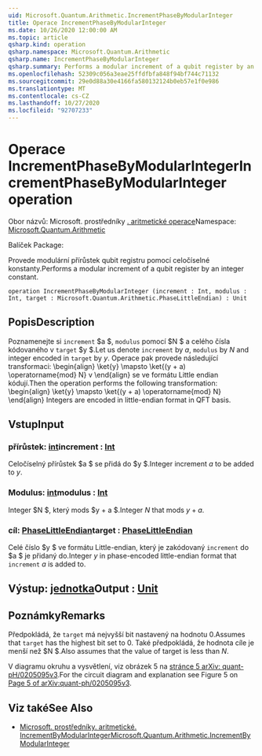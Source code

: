```yaml
---
uid: Microsoft.Quantum.Arithmetic.IncrementPhaseByModularInteger
title: Operace IncrementPhaseByModularInteger
ms.date: 10/26/2020 12:00:00 AM
ms.topic: article
qsharp.kind: operation
qsharp.namespace: Microsoft.Quantum.Arithmetic
qsharp.name: IncrementPhaseByModularInteger
qsharp.summary: Performs a modular increment of a qubit register by an integer constant.
ms.openlocfilehash: 52309c056a3eae25ffdfbfa848f94bf744c71132
ms.sourcegitcommit: 29e0d88a30e4166fa580132124b0eb57e1f0e986
ms.translationtype: MT
ms.contentlocale: cs-CZ
ms.lasthandoff: 10/27/2020
ms.locfileid: "92707233"
---
```

# <a name="incrementphasebymodularinteger-operation"></a><span data-ttu-id="a5232-102">Operace IncrementPhaseByModularInteger</span><span class="sxs-lookup"><span data-stu-id="a5232-102">IncrementPhaseByModularInteger operation</span></span>

<span data-ttu-id="a5232-103">Obor názvů: Microsoft. prostředníky [. aritmetické operace](xref:Microsoft.Quantum.Arithmetic)</span><span class="sxs-lookup"><span data-stu-id="a5232-103">Namespace: [Microsoft.Quantum.Arithmetic](xref:Microsoft.Quantum.Arithmetic)</span></span>

<span data-ttu-id="a5232-104">Balíček [](https://nuget.org/packages/)</span><span class="sxs-lookup"><span data-stu-id="a5232-104">Package: [](https://nuget.org/packages/)</span></span>


<span data-ttu-id="a5232-105">Provede modulární přírůstek qubit registru pomocí celočíselné konstanty.</span><span class="sxs-lookup"><span data-stu-id="a5232-105">Performs a modular increment of a qubit register by an integer constant.</span></span>

```qsharp
operation IncrementPhaseByModularInteger (increment : Int, modulus : Int, target : Microsoft.Quantum.Arithmetic.PhaseLittleEndian) : Unit
```


## <a name="description"></a><span data-ttu-id="a5232-106">Popis</span><span class="sxs-lookup"><span data-stu-id="a5232-106">Description</span></span>

<span data-ttu-id="a5232-107">Poznamenejte si `increment` $a $, `modulus` pomocí $N $ a celého čísla kódovaného v `target` $y $.</span><span class="sxs-lookup"><span data-stu-id="a5232-107">Let us denote `increment` by $a$, `modulus` by $N$ and integer encoded in `target` by $y$.</span></span>
<span data-ttu-id="a5232-108">Operace pak provede následující transformaci: \begin{align} \ket{y} \mapsto \ket{(y + a) \operatorname{mod} N} v \end{align} se ve formátu Little endian kódují.</span><span class="sxs-lookup"><span data-stu-id="a5232-108">Then the operation performs the following transformation: \begin{align} \ket{y} \mapsto \ket{(y + a) \operatorname{mod} N} \end{align} Integers are encoded in little-endian format in QFT basis.</span></span>

## <a name="input"></a><span data-ttu-id="a5232-109">Vstup</span><span class="sxs-lookup"><span data-stu-id="a5232-109">Input</span></span>

### <a name="increment--int"></a><span data-ttu-id="a5232-110">přírůstek: [int](xref:microsoft.quantum.lang-ref.int)</span><span class="sxs-lookup"><span data-stu-id="a5232-110">increment : [Int](xref:microsoft.quantum.lang-ref.int)</span></span>

<span data-ttu-id="a5232-111">Celočíselný přírůstek $a $ se přidá do $y $.</span><span class="sxs-lookup"><span data-stu-id="a5232-111">Integer increment $a$ to be added to $y$.</span></span>


### <a name="modulus--int"></a><span data-ttu-id="a5232-112">Modulus: [int](xref:microsoft.quantum.lang-ref.int)</span><span class="sxs-lookup"><span data-stu-id="a5232-112">modulus : [Int](xref:microsoft.quantum.lang-ref.int)</span></span>

<span data-ttu-id="a5232-113">Integer $N $, který mods $y + a $.</span><span class="sxs-lookup"><span data-stu-id="a5232-113">Integer $N$ that mods $y + a$.</span></span>


### <a name="target--phaselittleendian"></a><span data-ttu-id="a5232-114">cíl: [PhaseLittleEndian](xref:Microsoft.Quantum.Arithmetic.PhaseLittleEndian)</span><span class="sxs-lookup"><span data-stu-id="a5232-114">target : [PhaseLittleEndian](xref:Microsoft.Quantum.Arithmetic.PhaseLittleEndian)</span></span>

<span data-ttu-id="a5232-115">Celé číslo $y $ ve formátu Little-endian, který je zakódovaný `increment` do $a $ je přidaný do.</span><span class="sxs-lookup"><span data-stu-id="a5232-115">Integer $y$ in phase-encoded little-endian format that `increment` $a$ is added to.</span></span>



## <a name="output--unit"></a><span data-ttu-id="a5232-116">Výstup: [jednotka](xref:microsoft.quantum.lang-ref.unit)</span><span class="sxs-lookup"><span data-stu-id="a5232-116">Output : [Unit](xref:microsoft.quantum.lang-ref.unit)</span></span>



## <a name="remarks"></a><span data-ttu-id="a5232-117">Poznámky</span><span class="sxs-lookup"><span data-stu-id="a5232-117">Remarks</span></span>

<span data-ttu-id="a5232-118">Předpokládá, že `target` má nejvyšší bit nastavený na hodnotu 0.</span><span class="sxs-lookup"><span data-stu-id="a5232-118">Assumes that `target` has the highest bit set to 0.</span></span>
<span data-ttu-id="a5232-119">Také předpokládá, že hodnota cíle je menší než $N $.</span><span class="sxs-lookup"><span data-stu-id="a5232-119">Also assumes that the value of target is less than $N$.</span></span>

<span data-ttu-id="a5232-120">V diagramu okruhu a vysvětlení, viz obrázek 5 na [stránce 5 arXiv: quant-pH/0205095v3](https://arxiv.org/pdf/quant-ph/0205095v3.pdf#page=5).</span><span class="sxs-lookup"><span data-stu-id="a5232-120">For the circuit diagram and explanation see Figure 5 on [Page 5 of arXiv:quant-ph/0205095v3](https://arxiv.org/pdf/quant-ph/0205095v3.pdf#page=5).</span></span>

## <a name="see-also"></a><span data-ttu-id="a5232-121">Viz také</span><span class="sxs-lookup"><span data-stu-id="a5232-121">See Also</span></span>

- [<span data-ttu-id="a5232-122">Microsoft. prostředníky. aritmetické. IncrementByModularInteger</span><span class="sxs-lookup"><span data-stu-id="a5232-122">Microsoft.Quantum.Arithmetic.IncrementByModularInteger</span></span>](xref:Microsoft.Quantum.Arithmetic.IncrementByModularInteger)